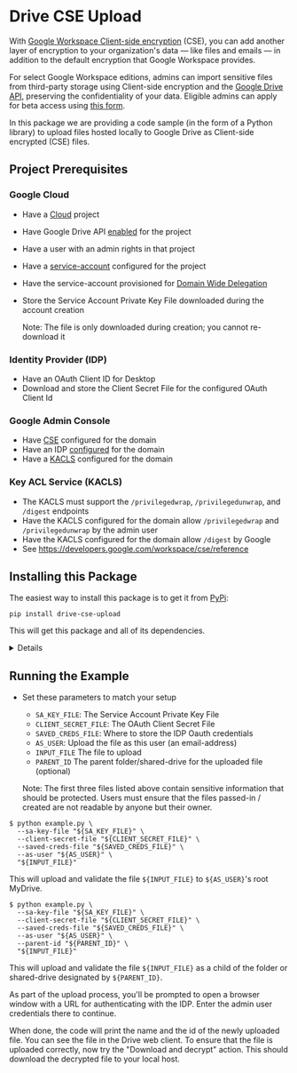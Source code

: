# Drive CSE Upload

With
[Google Workspace Client-side encryption](https://support.google.com/a/answer/10741897)
(CSE), you can add another layer of encryption to your organization's data —
like files and emails — in addition to the default encryption that Google
Workspace provides.

For select Google Workspace editions, admins can import sensitive files from
third-party storage using Client-side encryption and the
[Google Drive API](https://developers.google.com/drive/api/guides/about-sdk),
preserving the confidentiality of your data. Eligible admins can apply for beta
access using
[this form](http://docs/forms/d/e/1FAIpQLSfCROxYOykvmIiEx0X7rdsGqQwb4iXjc_PJVw83QGNHisgh0A/viewform).

In this package we are providing a code sample (in the form of a Python library)
to upload files hosted locally to Google Drive as Client-side encrypted (CSE)
files.

## Project Prerequisites

### Google Cloud

-   Have a [Cloud](https://console.cloud.google.com/) project
-   Have Google Drive API
    [enabled](https://developers.google.com/workspace/guides/view-turn-off-apis)
    for the project
-   Have a user with an admin rights in that project
-   Have a
    [service-account](https://developers.google.com/identity/protocols/oauth2#serviceaccount)
    configured for the project
-   Have the service-account provisioned for
    [Domain Wide Delegation](https://support.google.com/a/answer/162106)
-   Store the Service Account Private Key File downloaded during the account
    creation

    Note: The file is only downloaded during creation; you cannot re-download it

### Identity Provider (IDP)

-   Have an OAuth Client ID for Desktop
-   Download and store the Client Secret File for the configured OAuth Client Id

### Google Admin Console

-   Have [CSE](https://support.google.com/a/answer/14309952) configured for the
    domain
-   Have an IDP [configured](https://support.google.com/a/answer/10743588) for
    the domain
-   Have a
    [KACLS](https://developers.google.com/workspace/cse/guides/configure-service)
    configured for the domain

### Key ACL Service (KACLS)

-   The KACLS must support the `/privilegedwrap`, `/privilegedunwrap`, and
    `/digest` endpoints
-   Have the KACLS configured for the domain allow `/privilegedwrap` and
    `/privilegedunwrap` by the admin user
-   Have the KACLS configured for the domain allow `/digest` by Google
-   See https://developers.google.com/workspace/cse/reference

## Installing this Package

The easiest way to install this package is to get it from [PyPi](https://pypi.org/project/drive-cse-upload/):

```shell
pip install drive-cse-upload
```

This will get this package and all of its dependencies.

<details>
<summary>Details</summary>

If you get this package from GitHub, you'll need to install its dependencies separately.

##### Python

-   Python 3.10.7 or greater

##### Tink Cryptographic Library

-   https://developers.google.com/tink

```shell
pip3 install tink>=1.10.0
```

##### Google Client Library

-   https://developers.google.com/drive/api/quickstart/python

```shell
pip install --upgrade google-api-python-client google-auth-httplib2 google-auth-oauthlib
```

</details>

## Running the Example

-   Set these parameters to match your setup

    -   `SA_KEY_FILE`: The Service Account Private Key File
    -   `CLIENT_SECRET_FILE`: The OAuth Client Secret File
    -   `SAVED_CREDS_FILE`: Where to store the IDP Oauth credentials
    -   `AS_USER`: Upload the file as this user (an email-address)
    -   `INPUT_FILE` The file to upload
    -   `PARENT_ID` The parent folder/shared-drive for the uploaded file
        (optional)

    Note: The first three files listed above contain sensitive information that
    should be protected. Users must ensure that the files passed-in / created
    are not readable by anyone but their owner.

```shell
$ python example.py \
  --sa-key-file "${SA_KEY_FILE}" \
  --client-secret-file "${CLIENT_SECRET_FILE}" \
  --saved-creds-file "${SAVED_CREDS_FILE}" \
  --as-user "${AS_USER}" \
  "${INPUT_FILE}"
```

This will upload and validate the file `${INPUT_FILE}` to `${AS_USER}`'s root
MyDrive.

```shell
$ python example.py \
  --sa-key-file "${SA_KEY_FILE}" \
  --client-secret-file "${CLIENT_SECRET_FILE}" \
  --saved-creds-file "${SAVED_CREDS_FILE}" \
  --as-user "${AS_USER}" \
  --parent-id "${PARENT_ID}" \
  "${INPUT_FILE}"
```

This will upload and validate the file `${INPUT_FILE}` as a child of the folder
or shared-drive designated by `${PARENT_ID}`.

As part of the upload process, you'll be prompted to open a browser window with
a URL for authenticating with the IDP. Enter the admin user credentials there to
continue.

When done, the code will print the name and the id of the newly uploaded file.
You can see the file in the Drive web client. To ensure that the file is
uploaded correctly, now try the "Download and decrypt" action. This should
download the decrypted file to your local host.
